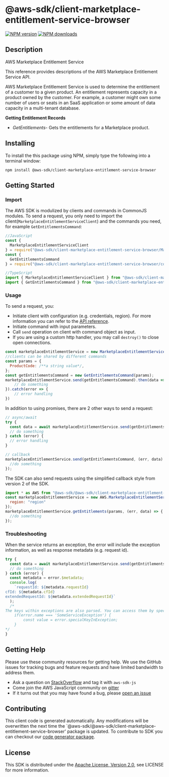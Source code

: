 # @aws-sdk/client-marketplace-entitlement-service-browser

[![NPM version](https://img.shields.io/npm/v/@aws-sdk/client-marketplace-entitlement-service-browser/preview.svg)](https://www.npmjs.com/package/@aws-sdk/client-marketplace-entitlement-service-browser)
[![NPM downloads](https://img.shields.io/npm/dm/@aws-sdk/client-marketplace-entitlement-service-browser.svg)](https://www.npmjs.com/package/@aws-sdk/client-marketplace-entitlement-service-browser)

## Description

<fullname>AWS Marketplace Entitlement Service</fullname> <p>This reference provides descriptions of the AWS Marketplace Entitlement Service API.</p> <p>AWS Marketplace Entitlement Service is used to determine the entitlement of a customer to a given product. An entitlement represents capacity in a product owned by the customer. For example, a customer might own some number of users or seats in an SaaS application or some amount of data capacity in a multi-tenant database.</p> <p> <b>Getting Entitlement Records</b> </p> <ul> <li> <p> <i>GetEntitlements</i>- Gets the entitlements for a Marketplace product.</p> </li> </ul>

## Installing

To install the this package using NPM, simply type the following into a terminal window:

```
npm install @aws-sdk/client-marketplace-entitlement-service-browser
```

## Getting Started

### Import

The AWS SDK is modulized by clients and commands in CommonJS modules. To send a request, you only need to import the client(`MarketplaceEntitlementServiceClient`) and the commands you need, for example `GetEntitlementsCommand`:

```javascript
//JavaScript
const {
  MarketplaceEntitlementServiceClient
} = require("@aws-sdk/client-marketplace-entitlement-service-browser/MarketplaceEntitlementServiceClient");
const {
  GetEntitlementsCommand
} = require("@aws-sdk/client-marketplace-entitlement-service-browser/commands/GetEntitlementsCommand");
```

```javascript
//TypeScript
import { MarketplaceEntitlementServiceClient } from "@aws-sdk/client-marketplace-entitlement-service-browser/MarketplaceEntitlementServiceClient";
import { GetEntitlementsCommand } from "@aws-sdk/client-marketplace-entitlement-service-browser/commands/GetEntitlementsCommand";
```

### Usage

To send a request, you:

- Initiate client with configuration (e.g. credentials, region). For more information you can refer to the [API reference][].
- Initiate command with input parameters.
- Call `send` operation on client with command object as input.
- If you are using a custom http handler, you may call `destroy()` to close open connections.

```javascript
const marketplaceEntitlementService = new MarketplaceEntitlementServiceClient({region: 'region'});
//clients can be shared by different commands
const params = {
  ProductCode: /**a string value*/,
};
const getEntitlementsCommand = new GetEntitlementsCommand(params);
marketplaceEntitlementService.send(getEntitlementsCommand).then(data => {
    // do something
}).catch(error => {
    // error handling
})
```

In addition to using promises, there are 2 other ways to send a request:

```javascript
// async/await
try {
  const data = await marketplaceEntitlementService.send(getEntitlementsCommand);
  // do something
} catch (error) {
  // error handling
}
```

```javascript
// callback
marketplaceEntitlementService.send(getEntitlementsCommand, (err, data) => {
  //do something
});
```

The SDK can also send requests using the simplified callback style from version 2 of the SDK.

```javascript
import * as AWS from "@aws-sdk/@aws-sdk/client-marketplace-entitlement-service-browser/MarketplaceEntitlementService";
const marketplaceEntitlementService = new AWS.MarketplaceEntitlementService({
  region: "region"
});
marketplaceEntitlementService.getEntitlements(params, (err, data) => {
  //do something
});
```

### Troubleshooting

When the service returns an exception, the error will include the exception information, as well as response metadata (e.g. request id).

```javascript
try {
  const data = await marketplaceEntitlementService.send(getEntitlementsCommand);
  // do something
} catch (error) {
  const metadata = error.$metadata;
  console.log(
    `requestId: ${metadata.requestId}
cfId: ${metadata.cfId}
extendedRequestId: ${metadata.extendedRequestId}`
  );
  /*
The keys within exceptions are also parsed. You can access them by specifying exception names:
    if(error.name === 'SomeServiceException') {
        const value = error.specialKeyInException;
    }
*/
}
```

## Getting Help

Please use these community resources for getting help. We use the GitHub issues for tracking bugs and feature requests and have limited bandwidth to address them.

- Ask a question on [StackOverflow](https://stackoverflow.com/questions/tagged/aws-sdk-js) and tag it with `aws-sdk-js`
- Come join the AWS JavaScript community on [gitter](https://gitter.im/aws/aws-sdk-js-v3)
- If it turns out that you may have found a bug, please [open an issue](https://github.com/aws/aws-sdk-js-v3/issues)

## Contributing

This client code is generated automatically. Any modifications will be overwritten the next time the `@aws-sdk/@aws-sdk/client-marketplace-entitlement-service-browser' package is updated. To contribute to SDK you can checkout our [code generator package][].

## License

This SDK is distributed under the
[Apache License, Version 2.0](http://www.apache.org/licenses/LICENSE-2.0),
see LICENSE for more information.

[code generator package]: https://github.com/aws/aws-sdk-js-v3/tree/master/packages/service-types-generator
[api reference]: https://docs.aws.amazon.com/AWSJavaScriptSDK/latest/
